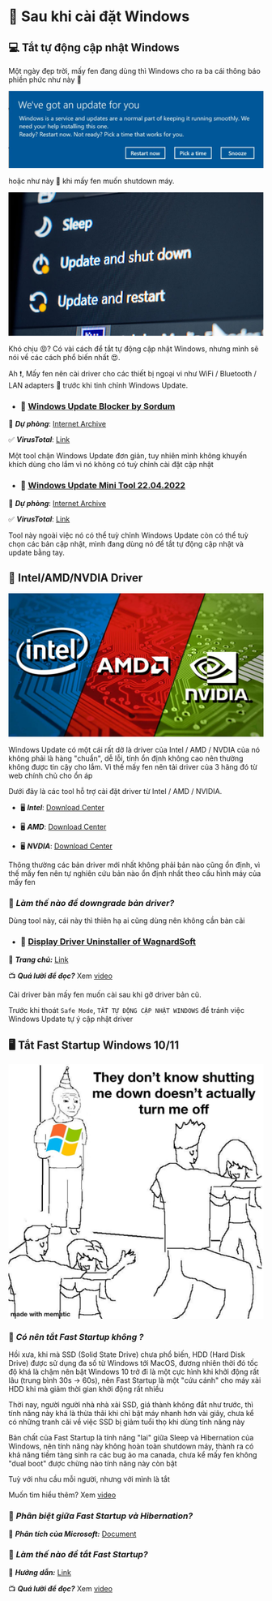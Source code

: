 # 📀 **Sau khi cài đặt Windows**

## 💻 Tắt tự động cập nhật Windows

Một ngày đẹp trời, mấy fen đang dùng thì Windows cho ra ba cái thông báo phiền phức như này 🤬

![Windows Update 1](../Images/windows-update-1.jpg)

hoặc như này 🤬 khi mấy fen muốn shutdown máy.

![Windows Update 2](../Images/windows-update-2.jpg)

Khó chịu 😡? Có vài cách để tắt tự động cập nhật Windows, nhưng mình sẽ nói về các cách phổ biến nhất 😍.

Ah ❗, Mấy fen nên cài driver cho các thiết bị ngoại vi như WiFi / Bluetooth / LAN adapters 📶 trước khi tinh chỉnh Windows Update.

* ### 💾 [Windows Update Blocker by Sordum](https://www.sordum.org/9470/windows-update-blocker-v1-8/)

🔗 ***Dự phòng***: [Internet Archive](https://archive.org/details/windows-update-blocker-1.8-by-sordum)

✅ ***VirusTotal***: [Link](https://www.virustotal.com/gui/file/a094805ad7530fba95ca68fe8dd061ff2c36447a4dca660229cd4a3602c3371d)

Một tool chặn Windows Update đơn giản, tuy nhiên mình không khuyến khích dùng cho lắm vì nó không có tuỳ chỉnh cài đặt cập nhật

* ### 💾 [Windows Update Mini Tool 22.04.2022](https://www.majorgeeks.com/files/details/windows_update_minitool.html)

🔗 ***Dự phòng***: [Internet Archive](https://archive.org/details/windows-update-mini-tool-22.04.2022)

✅ ***VirusTotal***: [Link](https://www.virustotal.com/gui/file/1bd6fbd5e65d9e88f47cb43f60e0e694b702513fde26afb18a0d1396bcb7307d)

Tool này ngoài việc nó có thể tuỳ chỉnh Windows Update còn có thể tuỳ chọn các bản cập nhật, mình đang dùng nó để tắt tự động cập nhật và update bằng tay.

## 💽 Intel/AMD/NVDIA Driver

![intel-amd-nvdia](../Images/intel-amd-nvdia.jpg)

Windows Update có một cái rất dở là driver của Intel / AMD / NVDIA của nó không phải là hàng "chuẩn", dễ lỗi, tính ổn định không cao nên thường không được tin cậy cho lắm. Vì thế mấy fen nên tải driver của 3 hãng đó từ web chính chủ cho ổn áp

Dưới đây là các tool hỗ trợ cài đặt driver từ  Intel / AMD / NVIDIA.

* 🖥 ***Intel***: [Download Center](https://www.intel.com/content/www/us/en/download-center/home.html)

* 🖥 ***AMD***: [Download Center](https://www.amd.com/en/support/download/drivers.html)

* 🖥 ***NVDIA***: [Download Center](https://www.nvidia.com/download/index.aspx)

Thông thường các bản driver mới nhất không phải bản nào cũng ổn định, vì thế mấy fen nên tự nghiên cứu bản nào ổn định nhất theo cấu hình máy của mấy fen

### 🤔 *Làm thế nào để downgrade bản driver?*

Dùng tool này, cái này thì thiên hạ ai cũng dùng nên không cần bàn cãi

* ### 💾 [Display Driver Uninstaller of WagnardSoft](https://www.wagnardsoft.com/forums/viewtopic.php?t=4992)

📄 ***Trang chủ:*** [Link](https://www.wagnardsoft.com/content/How-use-Display-Driver-Uninstaller-DDU-Guide-Tutorial)

📺 ***Quá lười để đọc?*** Xem [video](https://www.youtube.com/watch?v=q7z7VZ3SHs8)

Cài driver bản mấy fen muốn cài sau khi gỡ driver bản cũ.

Trước khi thoát `Safe Mode`, `TẮT TỰ ĐỘNG CẬP NHẬT WINDOWS` để tránh việc Windows Update tự ý cập nhật driver

## 🖥 Tắt Fast Startup Windows 10/11

![Fast boot meme](../Images/fast-startup-meme.jpg)

### 🤔 *Có nên tắt Fast Startup không ?*

Hồi xưa, khi mà SSD (Solid State Drive) chưa phổ biến, HDD (Hard Disk Drive) được sử dụng đa số từ Windows tới MacOS, đương nhiên thời đó tốc độ khá là chậm nên bật Windows 10 trở đi là một cực hình khi khởi động rất lâu (trung bình 30s -> 60s), nên Fast Startup là một "cứu cánh" cho máy xài HDD khi mà giảm thời gian khởi động rất nhiều

Thời nay, người người nhà nhà xài SSD, giá thành không đắt như trước, thì tính năng này khá là thừa thãi khi chỉ bật máy nhanh hơn vài giây, chưa kể có những tranh cãi về việc SSD bị giảm tuổi thọ khi dùng tính năng này

Bản chất của Fast Startup là tính năng "lai" giữa Sleep và Hibernation của Windows, nên tính năng này không hoàn toàn shutdown máy, thành ra có khả năng tiềm tàng sinh ra các bug ảo ma canada, chưa kể mấy fen không "dual boot" được chừng nào tính năng này còn bật

Tuỳ với nhu cầu mỗi người, nhưng với mình là tắt

Muốn tìm hiểu thêm? Xem [video](https://www.youtube.com/watch?v=QnBrv2wuSOg)

### 🤔 *Phân biệt giữa Fast Startup và Hibernation?*

📝 ***Phân tích của Microsoft:*** [Document](https://learn.microsoft.com/en-us/windows-hardware/drivers/kernel/distinguishing-fast-startup-from-wake-from-hibernation)

### 🤔 *Làm thế nào để tắt Fast Startup?*

📄 ***Hướng dẫn:*** [Link](https://quantrimang.com/vo-hieu-tuy-chon-fast-startup-tren-windows-8-91957)

📺 ***Quá lười để đọc?*** Xem [video](https://www.youtube.com/watch?v=l0rTG7b5sGc)
